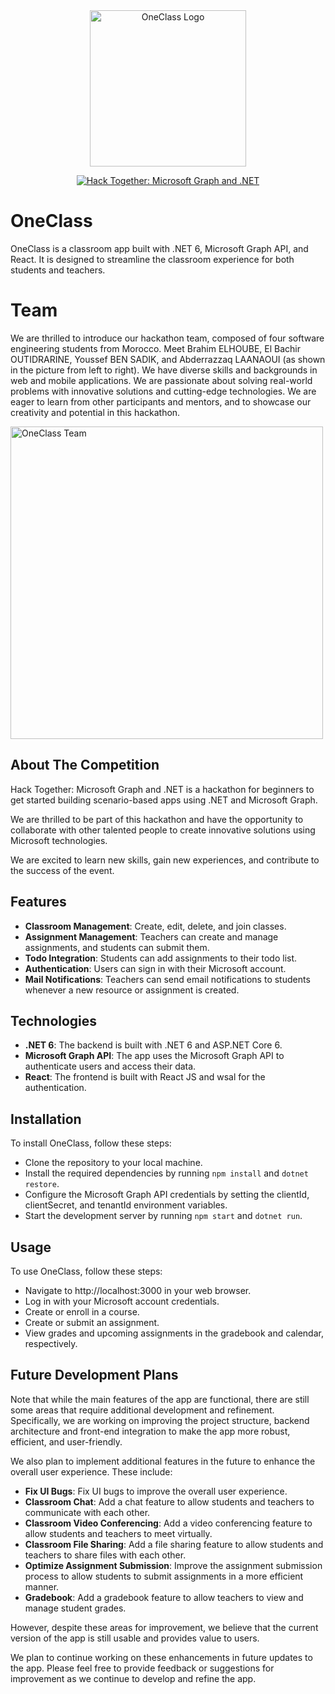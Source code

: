 <center>
<img src="https://s6.imgcdn.dev/SXhlS.png" alt="OneClass Logo" width="250" />

[![Hack Together: Microsoft Graph and .NET](https://img.shields.io/badge/Microsoft%20-Hack--Together-orange?style=for-the-badge&logo=microsoft)](https://github.com/microsoft/hack-together)
</center>

# OneClass

OneClass is a classroom app built with .NET 6, Microsoft Graph API, and React. It is designed to streamline the classroom experience for both students and teachers.

# Team

<p>
We are thrilled to introduce our hackathon team, composed of four software engineering students from Morocco. Meet Brahim ELHOUBE, El Bachir OUTIDRARINE, Youssef BEN SADIK, and Abderrazzaq LAANAOUI (as shown in the picture from left to right). We have diverse skills and backgrounds in web and mobile applications. We are passionate about solving real-world problems with innovative solutions and cutting-edge technologies. We are eager to learn from other participants and mentors, and to showcase our creativity and potential in this hackathon.
</p>
<img src="https://s6.imgcdn.dev/S8yDS.jpg" alt="OneClass Team" width="500" />

## About The Competition

Hack Together: Microsoft Graph and .NET is a hackathon for beginners to get started building scenario-based apps using .NET and Microsoft Graph.

We are thrilled to be part of this hackathon and have the opportunity to collaborate with other talented people to create innovative solutions using Microsoft technologies.

We are excited to learn new skills, gain new experiences, and contribute to the success of the event.

## Features

- **Classroom Management**: Create, edit, delete, and join classes.
- **Assignment Management**: Teachers can create and manage assignments, and students can submit them.
- **Todo Integration**: Students can add assignments to their todo list.
- **Authentication**: Users can sign in with their Microsoft account.
- **Mail Notifications**: Teachers can send email notifications to students whenever a new resource or assignment is created.

## Technologies

- **.NET 6**: The backend is built with .NET 6 and ASP.NET Core 6.
- **Microsoft Graph API**: The app uses the Microsoft Graph API to authenticate users and access their data.
- **React**: The frontend is built with React JS and wsal for the authentication.

## Installation

To install OneClass, follow these steps:

- Clone the repository to your local machine.
- Install the required dependencies by running `npm install` and `dotnet restore`.
- Configure the Microsoft Graph API credentials by setting the clientId, clientSecret, and tenantId environment variables.
- Start the development server by running `npm start` and `dotnet run`.

## Usage

To use OneClass, follow these steps:

- Navigate to http://localhost:3000 in your web browser.
- Log in with your Microsoft account credentials.
- Create or enroll in a course.
- Create or submit an assignment.
- View grades and upcoming assignments in the gradebook and calendar, respectively.

## Future Development Plans

Note that while the main features of the app are functional, there are still some areas that require additional development and refinement. Specifically, we are working on improving the project structure, backend architecture and front-end integration to make the app more robust, efficient, and user-friendly.

We also plan to implement additional features in the future to enhance the overall user experience. These include:

- **Fix UI Bugs**: Fix UI bugs to improve the overall user experience.
- **Classroom Chat**: Add a chat feature to allow students and teachers to communicate with each other.
- **Classroom Video Conferencing**: Add a video conferencing feature to allow students and teachers to meet virtually.
- **Classroom File Sharing**: Add a file sharing feature to allow students and teachers to share files with each other.
- **Optimize Assignment Submission**: Improve the assignment submission process to allow students to submit assignments in a more efficient manner.
- **Gradebook**: Add a gradebook feature to allow teachers to view and manage student grades.

However, despite these areas for improvement, we believe that the current version of the app is still usable and provides value to users. 

We plan to continue working on these enhancements in future updates to the app. Please feel free to provide feedback or suggestions for improvement as we continue to develop and refine the app.
